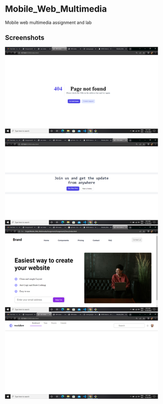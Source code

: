 # Mobile_Web_Multimedia
Mobile web multimedia assignment and lab

## Screenshots

![](Assignment/Assignment2/Screenshot%20(5).png)

![](Assignment/Assignment2/Screenshot%20(6).png)
![](Assignment/Assignment2/Screenshot%20(7).png)
![](Assignment/Assignment2/Screenshot%20(4).png)
